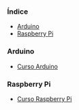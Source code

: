 ### Índice

-   [Arduino](#arduino)
-   [Raspberry Pi](#raspberry-pi)

### Arduino

-   [Curso Arduino](https://www.electrofun.pt/blog/curso-arduino-0-introducao/)

### Raspberry Pi

-   [Curso Raspberry Pi](https://www.electrofun.pt/blog/curso-raspberry-pi-1-introducao-indice/)
